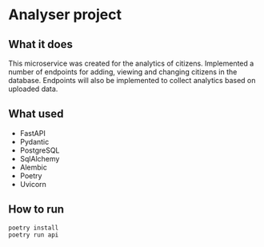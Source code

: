 # Analyser project

## What it does
This microservice was created for the analytics of citizens. Implemented
a number of endpoints for adding, viewing and changing citizens in the
database. Endpoints will also be implemented to collect analytics based on
uploaded data.


## What used
* FastAPI
* Pydantic
* PostgreSQL
* SqlAlchemy
* Alembic
* Poetry
* Uvicorn


## How to run
```
poetry install
poetry run api
```


